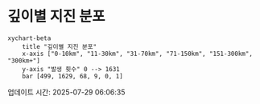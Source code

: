 # 깊이별 지진 분포

```mermaid
xychart-beta
    title "깊이별 지진 분포"
    x-axis ["0-10km", "11-30km", "31-70km", "71-150km", "151-300km", "300km+"]
    y-axis "발생 횟수" 0 --> 1631
    bar [499, 1629, 68, 9, 0, 1]
```

업데이트 시간: 2025-07-29 06:06:35
